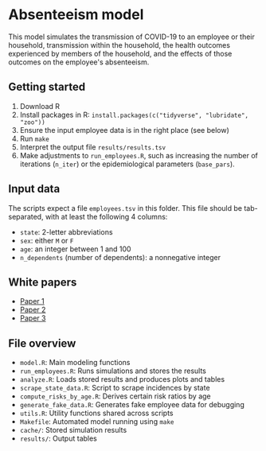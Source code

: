 # Absenteeism model

This model simulates the transmission of COVID-19 to an employee or their
household, transmission within the household, the health outcomes
experienced by members of the household, and the effects of those outcomes
on the employee's absenteeism.

## Getting started

1. Download R
2. Install packages in R: `install.packages(c("tidyverse", "lubridate", "zoo"))`
3. Ensure the input employee data is in the right place (see below)
4. Run `make`
5. Interpret the output file `results/results.tsv`
6. Make adjustments to `run_employees.R`, such as increasing the number of iterations (`n_iter`) or the epidemiological parameters (`base_pars`).

## Input data

The scripts expect a file `employees.tsv` in this folder. This file should be tab-separated, with at least the following 4 columns:

- `state`: 2-letter abbreviations
- `sex`: either `M` or `F`
- `age`: an integer between 1 and 100
- `n_dependents` (number of dependents): a nonnegative integer

## White papers

- [Paper 1](https://docs.google.com/document/d/1w9Q1MKcgNG0mLcb0bwneyQNo8132W27ZcBNA4NCjRKU/edit)
- [Paper 2](https://docs.google.com/document/d/14IJ0ATm56NdBsJoGL0ofiA9_wM7rX7lH0Pzzg3lru4w/edit)
- [Paper 3](https://docs.google.com/document/d/1uZQOQvJJTNp7CgmsMwJJyToIA7tzr3QXETy6-kyXC9Y/edit)

## File overview

- `model.R`: Main modeling functions
- `run_employees.R`: Runs simulations and stores the results
- `analyze.R`: Loads stored results and produces plots and tables
- `scrape_state_data.R`: Script to scrape incidences by state
- `compute_risks_by_age.R`: Derives certain risk ratios by age
- `generate_fake_data.R`: Generates fake employee data for debugging
- `utils.R`: Utility functions shared across scripts
- `Makefile`: Automated model running using `make`
- `cache/`: Stored simulation results
- `results/`: Output tables
